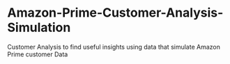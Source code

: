 # Amazon-Prime-Customer-Analysis-Simulation
Customer Analysis to find useful insights using data that simulate Amazon Prime customer Data
